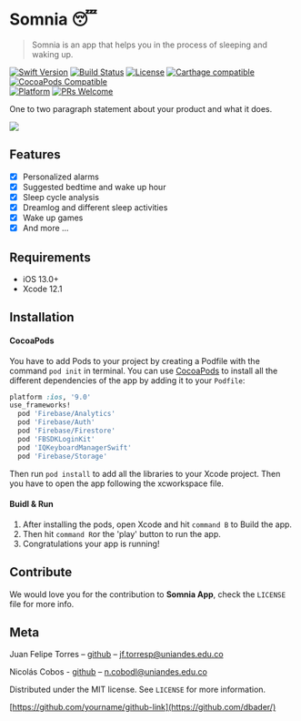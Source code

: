 # Somnia 😴
> Somnia is an app that helps you in the process of sleeping and waking up.

[![Swift Version][swift-image]][swift-url]
[![Build Status][travis-image]][travis-url]
[![License][license-image]][license-url]
[![Carthage compatible](https://img.shields.io/badge/Carthage-compatible-4BC51D.svg?style=flat)](https://github.com/Carthage/Carthage)
[![CocoaPods Compatible](https://img.shields.io/cocoapods/v/EZSwiftExtensions.svg)](https://img.shields.io/cocoapods/v/LFAlertController.svg)  
[![Platform](https://img.shields.io/cocoapods/p/LFAlertController.svg?style=flat)](http://cocoapods.org/pods/LFAlertController)
[![PRs Welcome](https://img.shields.io/badge/PRs-welcome-brightgreen.svg?style=flat-square)](http://makeapullrequest.com)

One to two paragraph statement about your product and what it does.

![](header.png)

## Features

- [x] Personalized alarms
- [x] Suggested bedtime and wake up hour
- [x] Sleep cycle analysis
- [x] Dreamlog and different sleep activities
- [x] Wake up games
- [x] And more ...

## Requirements

- iOS 13.0+
- Xcode 12.1

## Installation

#### CocoaPods

You have to add Pods to your project by creating a Podfile with the command `pod init` in terminal. You can use [CocoaPods](http://cocoapods.org/) to install all the different dependencies of the app by adding it to your `Podfile`:

```ruby
platform :ios, '9.0'
use_frameworks!
  pod 'Firebase/Analytics'
  pod 'Firebase/Auth'
  pod 'Firebase/Firestore'
  pod 'FBSDKLoginKit'
  pod 'IQKeyboardManagerSwift'
  pod 'Firebase/Storage'

```

Then run `pod install` to add all the libraries to your Xcode project. Then you have to open the app following the xcworkspace file.

#### Buidl & Run
1. After installing the pods, open Xcode and hit `command B` to Build the app.
2. Then hit `command R`or the 'play' button to run the app.
3. Congratulations your app is running!

## Contribute

We would love you for the contribution to **Somnia App**, check the ``LICENSE`` file for more info.

## Meta

Juan Felipe Torres – [github](https://github.com/jftorresp?) – jf.torresp@uniandes.edu.co

Nicolás Cobos - [github](https://github.com/ncobos?) – n.cobodl@uniandes.edu.co


Distributed under the MIT license. See ``LICENSE`` for more information.

[https://github.com/yourname/github-link](https://github.com/dbader/)

[swift-image]:https://img.shields.io/badge/swift-5.0-orange.svg
[swift-url]: https://swift.org/
[license-image]: https://img.shields.io/badge/License-MIT-blue.svg
[license-url]: LICENSE
[travis-image]: https://img.shields.io/travis/dbader/node-datadog-metrics/master.svg?style=flat-square
[travis-url]: https://travis-ci.org/dbader/node-datadog-metrics
[codebeat-image]: https://codebeat.co/badges/c19b47ea-2f9d-45df-8458-b2d952fe9dad
[codebeat-url]: https://codebeat.co/projects/github-com-vsouza-awesomeios-com
